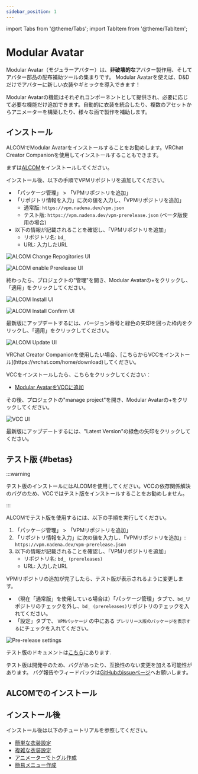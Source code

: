 ```yaml
---
sidebar_position: 1
---
```


import Tabs from '@theme/Tabs';
import TabItem from '@theme/TabItem';

# Modular Avatar

Modular Avatar（モジュラーアバター）は、**非破壊的な**アバター製作用、そしてアバター部品の配布補助ツールの集まりです。
Modular Avatarを使えば、D&Dだけでアバターに新しい衣装やギミックを導入できます！

Modular Avatarの機能はそれぞれコンポーネントとして提供され、必要に応じて必要な機能だけ追加できます。自動的に衣装を統合したり、複数のアセットからアニメーターを構築したり、様々な面で製作を補助します。

## インストール

ALCOMでModular Avatarをインストールすることをお勧めします。VRChat Creator Companionを使用してインストールすることもできます。

<Tabs>
<TabItem value="ALCOM" label="ALCOM" default>

まずは[ALCOM](https://vrc-get.anatawa12.com/ja/alcom/)をインストールしてください。

インストール後、以下の手順でVPMリポジトリを追加してください。

* 「パッケージ管理」 > 「VPMリポジトリを追加」
* 「リポジトリ情報を入力」に次の値を入力し、「VPMリポジトリを追加」
  * 通常版: `https://vpm.nadena.dev/vpm.json`
  * テスト版: `https://vpm.nadena.dev/vpm-prerelease.json` (ベータ版使用の場合)
* 以下の情報が記載されることを確認し、「VPMリポジトリを追加」
  * リポジトリ名: `bd_`
  * URL: 入力したURL

![ALCOM Change Repogitories UI](alcom-prerelease-repo.png)

![ALCOM enable Prerelease UI](alcom-prerelease-settings.png)

終わったら、プロジェクトの"管理"を開き、Modular Avatarの+をクリックし、「適用」をクリックしてください。

![ALCOM Install UI](alcom-install.png)

![ALCOM Install Confirm UI](alcom-install-confirm.png)

最新版にアップデートするには、バージョン番号と緑色の矢印を囲った枠内をクリックし、「適用」をクリックしてください。

![ALCOM Update UI](alcom-update.png)
</TabItem>

<TabItem value="VCC" label="VRChat Creator Companion">
VRChat Creator Companionを使用したい場合、[こちらからVCCをインストール](https://vrchat.com/home/download)してください。

VCCをインストールしたら、こちらをクリックしてください：
* [Modular AvatarをVCCに追加](vcc://vpm/addRepo?url=https://vpm.nadena.dev/vpm.json)

その後、プロジェクトの"manage project"を開き、Modular Avatarの+をクリックしてください。

![VCC UI](vcc-install.png)

最新版にアップデートするには、"Latest Version"の緑色の矢印をクリックしてください。

</TabItem>
</Tabs>

## テスト版 {#betas}

:::warning

テスト版のインストールにはALCOMを使用してください。VCCの依存関係解決のバグのため、VCCではテスト版をインストールすることをお勧めしません。

:::

ALCOMでテスト版を使用するには、以下の手順を実行してください。
1. 「パッケージ管理」 > 「VPMリポジトリを追加」
2. 「リポジトリ情報を入力」に次の値を入力し、「VPMリポジトリを追加」: `https://vpm.nadena.dev/vpm-prerelease.json`
3. 以下の情報が記載されることを確認し、「VPMリポジトリを追加」
   * リポジトリ名: `bd_ (prereleases)`
   * URL: 入力したURL

VPMリポジトリの追加が完了したら、テスト版が表示されるように変更します。

* （現在「通常版」を使用している場合は）「パッケージ管理」タブで、`bd_`リポジトリのチェックを外し、`bd_ (prereleases)`リポジトリのチェックを入れてください。
* 「設定」タブで、 `VPMパッケージ` の中にある `プレリリース版のパッケージを表示する`にチェックを入れてください。

![Pre-release settings](prerelease.png)

テスト版のドキュメントは[こちら](https://modular-avatar.nadena.dev/dev)にあります.

テスト版は開発中のため、バグがあったり、互換性のない変更を加える可能性があります。
バグ報告やフィードバックは[GitHubのissueページ](https://github.com/bdunderscore/modular-avatar/issues)へお願いします。

## ALCOMでのインストール


## インストール後

インストール後は以下のチュートリアルを参照してください。

* [簡単な衣装設定](/docs/tutorials/clothing)
* [複雑な衣装設定](/docs/tutorials/adv_clothing)
* [アニメーターでトグル作成](/docs/tutorials/object_toggle/)
* [簡易メニュー作成](/docs/tutorials/menu/)
